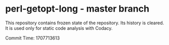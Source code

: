 # perl-getopt-long - master branch

This repository contains frozen state of the repository.
Its history is cleared. It is used only for static code
analysis with Codacy.

Commit Time: 1707713613